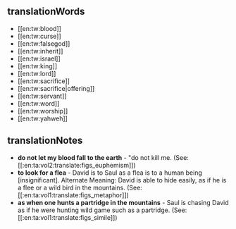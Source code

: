 ## translationWords

* [[en:tw:blood]]
* [[en:tw:curse]]
* [[en:tw:falsegod]]
* [[en:tw:inherit]]
* [[en:tw:israel]]
* [[en:tw:king]]
* [[en:tw:lord]]
* [[en:tw:sacrifice]]
* [[en:tw:sacrifice|offering]]
* [[en:tw:servant]]
* [[en:tw:word]]
* [[en:tw:worship]]
* [[en:tw:yahweh]]

## translationNotes

* **do not let my blood fall to the earth** - "do not kill me.  (See: [[:en:ta:vol2:translate:figs_euphemism]])
* **to look for a flea** - David is to Saul as a flea is to a human being [insignificant].  Alternate Meaning: David is able to hide easily, as if he is a flee or a wild bird in the mountains.  (See: [[:en:ta:vol1:translate:figs_metaphor]])
* **as when one hunts a partridge in the mountains** - Saul is chasing David as if he were hunting wild game such as a partridge.  (See: [[:en:ta:vol1:translate:figs_simile]])
